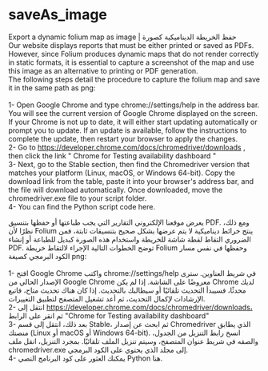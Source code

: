 # saveAs_image
Export a dynamic folium map as image  |  حفظ الخريطة الديناميكية كصورة <br />
Our website displays reports that must be either printed or saved as PDFs. 
However, since Folium produces dynamic maps that do not render correctly in static formats,
it is essential to capture a screenshot of the map and use this image as an alternative to printing or PDF generation. <br />
The following steps detail the procedure to capture the folium map and save it in the same path as png:
<br />
<br />
1-	Open Google Chrome and type chrome://settings/help in the address bar. You will see the current version of Google Chrome displayed on the screen. If your Chrome is not up to date, it will either start updating automatically or prompt you to update. If an update is available, follow the instructions to complete the update, then restart your browser to apply the changes. <br />
2-	Go to https://developer.chrome.com/docs/chromedriver/downloads	, then click the link " Chrome for Testing availability dashboard "<br />
3-	Next, go to the Stable section, then find the Chromedriver version that matches your platform (Linux, macOS, or Windows 64-bit). Copy the download link from the table, paste it into your browser's address bar, and the file will download automatically. Once downloaded, move the chromedriver.exe file to your script folder.<br />
4- You can find the Python script code here.<br />

يعرض موقعنا الإلكتروني التقارير التي يجب طباعتها أو حفظها بتنسيق PDF.
ومع ذلك، نظرًا لأن Folium ينتج خرائط ديناميكية لا يتم عرضها بشكل صحيح بتنسيقات ثابتة،
فمن الضروري التقاط لقطة شاشة للخريطة واستخدام هذه الصورة كبديل للطباعة أو إنشاء PDF. 
توضح الخطوات التالية الإجراء لالتقاط خريطة Folium وحفظها في نفس مسار الكود البرمجي كصيغة png:
<br/>
<br/>
1- افتح Google Chrome واكتب chrome://settings/help في شريط العناوين. سترى الإصدار الحالي من Google Chrome معروضًا على الشاشة. إذا لم يكن Chrome لديك محدثًا، فسيبدأ التحديث تلقائيًا أو سيطالبك بالتحديث. إذا كان هناك تحديث متاح، فاتبع الإرشادات لإكمال التحديث، ثم أعد تشغيل المتصفح لتطبيق التغييرات. <br/>
2- انتقل إلى https://developer.chrome.com/docs/chromedriver/downloads، ثم انقر على الرابط "Chrome for Testing availability dashboard"   
3- بعد ذلك، انتقل إلى قسم Stable، ثم ابحث عن إصدار Chromedriver الذي يطابق منصتك (Linux أو macOS أو Windows 64-bit). انسخ رابط التنزيل من الجدول، والصقه في شريط عنوان المتصفح، وسيتم تنزيل الملف تلقائيًا. بمجرد التنزيل، انقل ملف chromedriver.exe إلى مجلد الذي يحتوي على الكود البرمجي. <br/>
4- يمكنك العثور على كود البرنامج النصي Python هنا.
